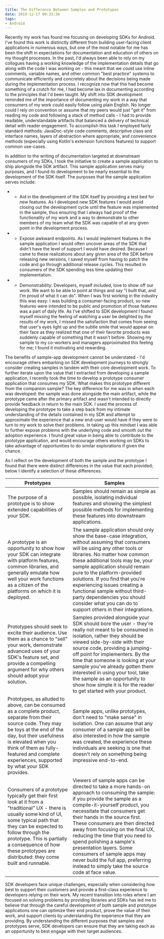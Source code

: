 ```yaml
---
title: The Difference Between Samples and Prototypes
date: 2019-12-17 09:33:34
tags:
- Android
---
```


Recently my work has found me focusing on developing SDKs for Android. I've found this work is distinctly different from building user-facing client applications in numerous ways, but one of the most notable for me has been the shift in expectations for documentation and education of others on my thought processes. In the past, I'd always been able to rely on my collogues having a working knowledge of the implementation details that go along with the code I was working on - this meant that we could use inline comments, variable names, and other common "best practice" systems to communicate efficiently and concretely about the decisions being made during the implementation process. I recognize now that this had become something of a crutch for me, I had become lax in documenting according to the principles that I'd been taught. My shift into SDK development reminded me of the importance of documenting my work in a way that consumers of my work could easily follow using plain English. No longer could I rely on convention or assume that my peers would just "get it" from reading my code and following a stack of method calls - I had to provide readable, understandable artifacts that balanced a delivery of technical detail with reader engagement. To accomplish this task I employed fairly standard methods: JavaDoc-style code comments, descriptive class and interface names, layers of abstraction where appropriate, and convenience methods (especially using Kotlin's extension functions features) to support common use-cases.

In addition to the writing of documentation targeted at downstream consumers of my SDKs, I took the initiative to create a sample application to ship alongside the SDK artifact. This sample application serves many purposes, and I found its development to be nearly essential to the development of the SDK itself. The purposes that the sample application serves include:

* - Aid in the development of the SDK itself by providing a test bed for new features. As I developed new SDK features I would avoid closing out the development cycle until the feature was implemented in the sample, thus ensuring that I always had proof of the functionality of my work and a way to demonstrate to other members of my team what the SDK was capable of at any given point in the development process.

* - Expose awkward endpoints. As I would implement features in the sample application I would often uncover areas of the SDK that didn't have the level of support I would have desired. Because I came to these realizations about any given area of the SDK before releasing new versions, I saved myself from having to patch the code and go through additional release cycles. This resulted in consumers of the SDK spending less time updating their implementation.

* - Demonstrability: Developers, myself included, love to show off our work. We want to be able to point at things and say "I built that, and I'm proud of what it can do". When I was first working in the industry this was easy: I was building a consumer-facing product, so new features were intended to be public and promotion of those features was a part of daily life. As I've shifted to SDK development I found myself missing the feeling of watching a user be delighted by the results of my work, I missed the satisfaction that comes from seeing that user's eyes light up and the subtle smile that would appear on their face as they realized that one of their favorite products was suddenly capable of something that it wasn't before. Showing my sample to my co-workers and managers approximated this feeling for me; I found it motivating and rewarding.

The benefits of sample-app development cannot be understated - I'd encourage others embarking on SDK development journeys to strongly consider creating samples in tandem with their core development work. To further iterate upon the value that I extracted from developing a sample application, I recently took the time to develop a prototype consumer application that consumes my SDK. What makes this prototype different from the companion sample? The key difference for me was in when each was developed: the sample was done alongside the main artifact, while the prototype came after the primary artifact and wasn't intended to directly provide feedback in return to the main SDK. I used the process of developing the prototype to take a step back from my intimate understanding of the details contained in my SDK and attempt to approximate the experience that a new end-user would have if they were to turn to my work to solve their problems. In taking up this mindset I was able to further expose problems with the underlying code and smooth out the adoption experience. I found great value in being able to contribute to the prototype application, and would encourage others working on SDKs to take advantage of opportunities to do similar explorations if given the chance.

As I reflect on the development of both the sample and the prototype I found that there were distinct differences in the value that each provided; below I identify a selection of these differences.

| Prototypes | Samples |
|-|-|
| The purpose of a prototype is to show extended capabilities of your SDK. | Samples should remain as simple as possible, isolating individual features and showing the simplest possible methods for implementing these features into downstream applications. |
| A prototype is an opportunity to show how your SDK can integrate with platform features, common libraries, and generally emulate how well your work functions as a citizen of the platforms on which it is deployed. | The sample application should only show the base-case integration, without assuming that consumers will be using any other tools or libraries. No matter how common these additional tools may be, your sample application should remain pure to the platform-provided solutions. If you find that you're experiencing issues creating a functional sample without third-party dependencies you should consider what you can do to support others in their integrations. |
| Prototypes should seek to excite their audience. Use them as a chance to "sell" your work, demonstrate advanced uses of your SDK's feature set, and provide a compelling argument for why others should adopt your solution. | Samples provided alongside your SDK should bore the user - they're really not meant to be consumed in isolation, rather they should be viewed side-by-side with their source code, providing a jumping-off point for implementers. By the time that someone is looking at your sample you've already gotten them interested in using your tool, take the sample as an opportunity to show how simple it is for the reader to get started with your product. |
| Prototypes, as alluded to above, can be consumed as a complete product, separate from their source code. They may be toys at the end of the day, but their usefulness is elevated when you think of them as fully-featured and complete experiences, supported by what your SDK provides. | Sample apps, unlike prototypes, don't need to "make sense" in isolation. One can assume that any consumer of a sample app will be also interested in how the sample was created, the experience these individuals are seeking is one that doesn't rely on something being impressive end-to-end. |
| Consumers of a prototype typically get their first look at it from a "traditional" UX - there is usually some kind of UI, some typical path that they can be expected to follow through the prototype. This is partially a consequence of how these prototypes are distributed: they come built and runnable. | Viewers of sample apps can be directed to take a more hands-on approach to consuming the sample: if you provide the sample as a compile-it-yourself product, you necessitate that consumers get their hands in the source first. These consumers are then directed away from focusing on the final UX, reducing the time that you need to spend polishing a sample's presentation layers. Some consumers of sample apps may never build the full app, preferring instead to simply take the source code at face value. |

SDK developers face unique challenges, especially when considering how best to support their customers and provide a first-class experience to developers relying on their work. My recent transition into roles where I am focused on solving problems by providing libraries and SDKs has led me to believe that through the careful development of both sample and prototype applications one can optimize their end product, prove the value of their work, and support clients by understanding the experience that they are providing. By understanding the different purposes that samples and prototypes serve, SDK developers can ensure that they are taking each as an opportunity to best engage with their target audiences.
